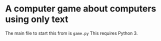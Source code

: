 # A computer game about computers using only text

The main file to start this from is `game.py`
This requires Python 3.
